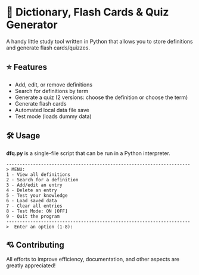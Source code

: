 <!-- TITLE -->
# 📓 Dictionary, Flash Cards & Quiz Generator

A handy little study tool written in Python that allows you to store definitions and generate flash cards/quizzes.

<!-- FEATURES -->
## ⭐ Features
* Add, edit, or remove definitions
* Search for definitions by term
* Generate a quiz (2 versions: choose the definition or choose the term)
* Generate flash cards
* Automated local data file save
* Test mode (loads dummy data)

<!-- USAGE -->
## 🛠 Usage
<b>dfq.py</b> is a single-file script that can be run in a Python interpreter.
```
---------------------------------------------------------------------
> MENU:
1 - View all definitions
2 - Search for a definition
3 - Add/edit an entry
4 - Delete an entry
5 - Test your knowledge
6 - Load saved data
7 - Clear all entries
8 - Test Mode: ON [OFF]
9 - Quit the program
---------------------------------------------------------------------
>  Enter an option (1-8):      
```

<!-- CONTRIBUTING -->
## 💘 Contributing
All efforts to improve efficiency, documentation, and other aspects are greatly appreciated!

